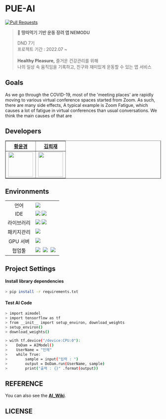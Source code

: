 # PUE-AI
[![Pull Requests][pr-shield]][pr-url]
> **🏃 땅따먹기 기반 운동 장려 앱 NEMODU**  
>
> DND 7기 <br>
> 프로젝트 기간 : 2022.07 ~ <br> <br>
> **Healthy Pleasure,** 즐거운 건강관리를 위해 <br>
> 나의 일상 속 움직임을 기록하고, 친구와 재미있게 운동할 수 있는 앱 서비스
>

## Goals
As we go through the COVID-19, most of the 'meeting places' are rapidly moving to various virtual conference spaces started from Zoom. As such, there are many side effects, A typical example is Zoom Fatigue, which causes a lot of fatigue in virtual conferences than usual conversations. We think the main causes of that are

## Developers
<div align="left">
    <table border="1">
        <th><a href="https://github.com/yunkyung-Hwang">황윤경</a></th>
        <th><a href="https://github.com/iowa329">김희재</a></th>
        <tr>
            <td>
                <img src="https://github.com/yunkyung-Hwang.png" width='80' />
            </td>
            <td>
                <img src="https://github.com/iowa329.png" width='80' />
            </td>
        </tr>
    </table>
</div>


## Environments
<table>
<tr>
 <td align="center">언어</td>
 <td>
  <img src="https://img.shields.io/badge/python-3670A0?style=for-the-badge&logo=python&logoColor=ffdd54"/>
 </td>
</tr>
<tr>
 <td align="center">IDE</td>
 <td>
    <img src="https://img.shields.io/badge/VisualStudioCode-007ACC?style=for-the-badge&logo=Visual%20Studio%20Code&logoColor=white"/>
     <img src = "https://img.shields.io/badge/PyCharm-000000.svg?style=for-the-badge&logo=PyCharm&logoColor=white"/>&nbsp </td>
    
</tr>
<tr>
 <td align="center">라이브러리</td>
 <td>
  <img src="https://img.shields.io/badge/TensorFlow-FF6F00.svg?style=for-the-badge&logo=TensorFlow&logoColor=white"/>
     <img src="https://img.shields.io/badge/PyTorch-EE4C2C.svg?style=for-the-badge&logo=PyTorch&logoColor=white"/>&nbsp
</tr>
<tr>
 <td align="center">패키지관리</td>
 <td>
    <img src="https://img.shields.io/badge/Anaconda-%2344A833.svg?style=for-the-badge&logo=anaconda&logoColor=white"/>&nbsp
  </td>
</tr>
<tr>
 <td align="center">GPU 서버</td>
 <td>
    <img src="https://img.shields.io/badge/Google%20Colab-F9AB00.svg?style=for-the-badge&logo=Google-Colab&logoColor=white"/>&nbsp
  </td>
</tr>
<tr>
 <td align="center">협업툴</td>
 <td>
    <img src="https://img.shields.io/badge/ClickUp-7B68EE.svg?style=for-the-badge&logo=ClickUp&logoColor=white"/>&nbsp
    <img src="https://img.shields.io/badge/Slack-4A154B?style=for-the-badge&logo=Slack&logoColor=white"/>&nbsp
    <img src="https://img.shields.io/badge/GitHub-181717?style=for-the-badge&logo=GitHub&logoColor=white"/>&nbsp
 </td>
</tr>
</table>


## Project Settings

#### Install library dependencies

```bash
> pip install -r requirements.txt
```

#### Test AI Code

```bash
> import aimodel
> import tensorflow as tf
> from __init__ import setup_environ, download_weights
> setup_environ()
> download_weights()

> with tf.device("/device:CPU:0"):
>    DoDam = AIModel()
>    UserName = "민채"
>    while True:
>        sample = input("입력 : ")
>        output = DoDam.run(UserName, sample)
>        print("출력 : {}" .format(output))
```

## REFERENCE
You can also see the [**AI_Wiki**]().

## LICENSE



[pr-shield]: https://img.shields.io/github/issues-pr/Study-CodingTest/Study?style=for-the-badge
[pr-url]: https://github.com/PUE-AI-ChatBot/PUE-FE
